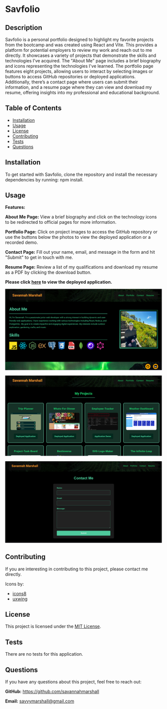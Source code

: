 # Savfolio

## Description

Savfolio is a personal portfolio designed to highlight my favorite projects from the bootcamp and was created using React and Vite. This provides a platform for potential employers to review my work and reach out to me directly. It showcases a variety of projects that demonstrate the skills and technologies I’ve acquired. The "About Me" page includes a brief biography and icons representing the technologies I've learned. The portfolio page features eight projects, allowing users to interact by selecting images or buttons to access GitHub repositories or deployed applications. Additionally, there’s a contact page where users can submit their information, and a resume page where they can view and download my resume, offering insights into my professional and educational background.
  
## Table of Contents
  
- [Installation](#installation)
- [Usage](#usage)
- [License](#license)
- [Contributing](#contributing)
- [Tests](#tests)
- [Questions](#questions)

## Installation

To get started with Savfolio, clone the repository and install the necessary dependencies by running: npm install.

## Usage

**Features:**

**About Me Page:** View a brief biography and click on the technology icons to be redirected to official pages for more information.

**Portfolio Page:** Click on project images to access the GitHub repository or use the buttons below the photos to view the deployed application or a recorded demo.

**Contact Page:** Fill out your name, email, and message in the form and hit "Submit" to get in touch with me.

**Resume Page:** Review a list of my qualifications and download my resume as a PDF by clicking the download button.

**Please click [here]() to view the deployed application.**


![screenshot of about me page](https://github.com/savannahmarshall/Savfolio/blob/main/src/assets/screenshots/about-me.png)

![screenshot of portfolio page](https://github.com/savannahmarshall/Savfolio/blob/main/src/assets/screenshots/portfolio.png)

![screenshot of contact page](https://github.com/savannahmarshall/Savfolio/blob/main/src/assets/screenshots/contact-me.png)



## Contributing
If you are interesting in contributing to this project, please contact me directly. 

Icons by: 
* [icons8](https://icons8.com/)
* [uxwing](https://uxwing.com/)

## License
This project is licensed under the [MIT License](https://opensource.org/license/MIT).

## Tests
There are no tests for this application.

## Questions
If you have any questions about this project, feel free to reach out:

**GitHub:** https://github.com/savannahmarshall  

**Email:** savvymarshall@gmail.com
